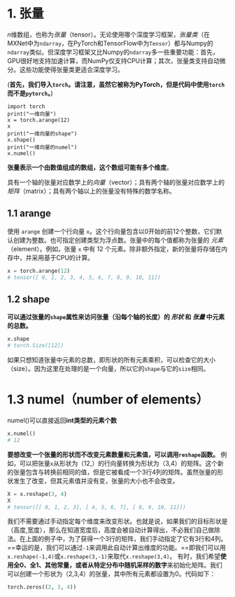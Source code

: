 # 1. 张量
$n$维数组，也称为*张量*（tensor）。无论使用哪个深度学习框架，*张量类*（在MXNet中为`ndarray`，在PyTorch和TensorFlow中为`Tensor`）都与Numpy的`ndarray`类似。但深度学习框架又比Numpy的`ndarray`多一些重要功能：首先，GPU很好地支持加速计算，而NumPy仅支持CPU计算；其次，张量类支持自动微分。这些功能使得张量类更适合深度学习。

(**首先，我们导入`torch`。请注意，虽然它被称为PyTorch，但是代码中使用`torch`而不是`pytorch`。**)
```jupyter
import torch
print("一维向量")
x = torch.arange(12) 
x
print("一维向量的shape")
x.shape()
print("一维向量的numel")
x.numel()

```


**张量表示一个由数值组成的数组，这个数组可能有多个维度**。

具有一个轴的张量对应数学上的*向量*（vector）；具有两个轴的张量对应数学上的*矩阵*（matrix）；具有两个轴以上的张量没有特殊的数学名称。
## 1.1 arange
使用 `arange` 创建一个行向量 `x`。这个行向量包含以0开始的前12个整数，它们默认创建为整数。也可指定创建类型为浮点数。张量中的每个值都称为张量的 *元素*（element）。例如，张量 `x` 中有 12 个元素。除非额外指定，新的张量将存储在内存中，并采用基于CPU的计算。
```python
x = torch.arange(12)
# tensor([ 0, 1, 2, 3, 4, 5, 6, 7, 8, 9, 10, 11])
```

## 1.2 shape
**可以通过张量的`shape`属性来访问张量（沿每个轴的长度）的 *形状* 和 *张量* 中元素的总数。**
```python
x.shape
# torch.Size([12])
```
如果只想知道张量中元素的总数，即形状的所有元素乘积，可以检查它的大小（size）。因为这里在处理的是一个向量，所以它的`shape`与它的`size`相同。
# 1.3 numel（number of elements）
numel()可以直接返回**int类型的元素个数**
```python
x.numel()
# 12
```
**要想改变一个张量的形状而不改变元素数量和元素值，可以调用`reshape`函数。**
例如，可以把张量`x`从形状为（12,）的行向量转换为形状为（3,4）的矩阵。这个新的张量包含与转换前相同的值，但是它被看成一个3行4列的矩阵。虽然张量的形状发生了改变，但其元素值并没有变，张量的大小也不会改变。
```python
X = x.reshape(3, 4)
X
# tensor([[ 0, 1, 2, 3], [ 4, 5, 6, 7], [ 8, 9, 10, 11]])
```
我们不需要通过手动指定每个维度来改变形状。也就是说，如果我们的目标形状是（高度,宽度），那么在知道宽度后，高度会被自动计算得出，不必我们自己做除法。在上面的例子中，为了获得一个3行的矩阵，我们手动指定了它有3行和4列。==幸运的是，我们可以通过`-1`来调用此自动计算出维度的功能。==即我们可以用`x.reshape(-1,4)`或`x.reshape(3,-1)`来取代`x.reshape(3,4)`。
有时，我们希望**使用全0、全1、其他常量，或者从特定分布中随机采样的数字**来初始化矩阵。我们可以创建一个形状为（2,3,4）的张量，其中所有元素都设置为0。代码如下：
```python
torch.zeros((2, 3, 4))
```
